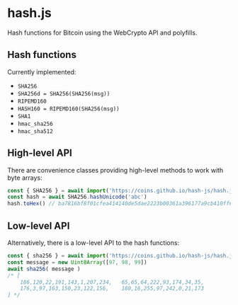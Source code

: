 # hash.js
Hash functions for Bitcoin using the WebCrypto API and polyfills.

## Hash functions 
Currently implemented:
- `SHA256`
- `SHA256d = SHA256(SHA256(msg))` 
- `RIPEMD160`
- `HASH160 = RIPEMD160(SHA256(msg))`
- `SHA1`
- `hmac_sha256`
- `hmac_sha512`

## High-level API
There are convenience classes providing high-level methods to work with byte arrays:
```javascript
const { SHA256 } = await import('https://coins.github.io/hash-js/hash.js')
const hash = await SHA256.hashUnicode('abc')
hash.toHex() // ba7816bf8f01cfea414140de5dae2223b00361a396177a9cb410ff61f20015ad
```

## Low-level API
Alternatively, there is a low-level API to the hash functions:
```javascript
const { sha256 } = await import('https://coins.github.io/hash-js/hash.js')
const message = new Uint8Array([97, 98, 99])
await sha256( message ) 
/* [
	186,120,22,191,143,1,207,234,	65,65,64,222,93,174,34,35,
	176,3,97,163,150,23,122,156,	180,16,255,97,242,0,21,173
] */ 
```